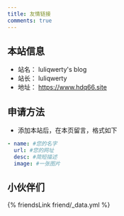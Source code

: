 ```yaml
---
title: 友情链接
comments: true
---
```

## 本站信息

- 站名： luliqwerty's blog
- 站长： luliqwerty
- 地址： https://www.hdq66.site

## 申请方法

- 添加本站后，在本页留言，格式如下

```yml
- name: #您的名字
  url: #您的网址
  desc: #简短描述
  image: #一张图片
```

## 小伙伴们

{% friendsLink friend/_data.yml %}
